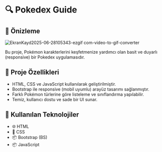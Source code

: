 # 🔍 Pokedex Guide

## 🎥 Önizleme
![EkranKayd2025-06-28105343-ezgif com-video-to-gif-converter](https://github.com/user-attachments/assets/cce7ff57-1b0b-434d-a905-725b5fd21c3d)

Bu proje, Pokémon karakterlerini keşfetmenize yardımcı olan basit ve duyarlı (responsive) bir Pokedex uygulamasıdır.

## 🎯 Proje Özellikleri

- HTML, CSS ve JavaScript kullanılarak geliştirilmiştir.
- Bootstrap ile responsive (mobil uyumlu) arayüz tasarımı sağlanmıştır.
- Farklı Pokémon türlerine göre listeleme ve sınıflandırma yapılabilir.
- Temiz, kullanıcı dostu ve sade bir UI sunar.

## 🧪 Kullanılan Teknolojiler

- 🌐 HTML
- 🎨 CSS
- 📦 Bootstrap (BS)
- 📦 JavaScript
